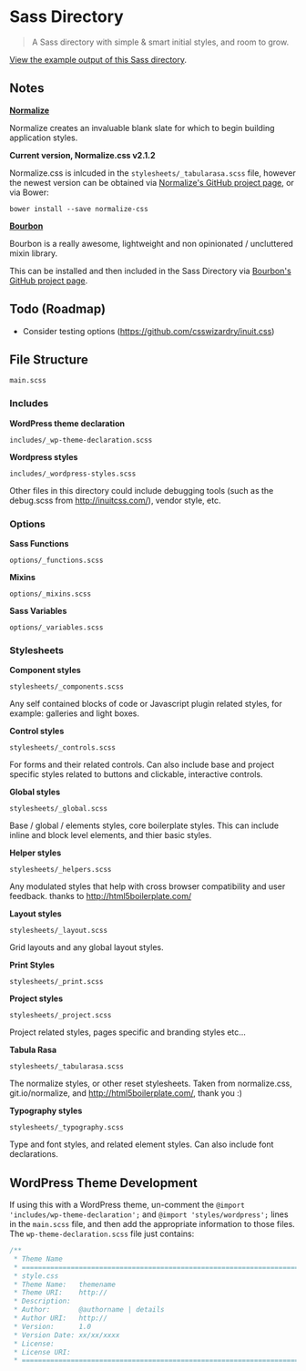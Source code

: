 # Sass Directory

> A Sass directory with simple & smart initial styles, and room to grow.

[View the example output of this Sass directory](http://beaucharman.github.io/sass-directory).

## Notes

**[Normalize](https://github.com/necolas/normalize.css)**

Normalize creates an invaluable blank slate for which to begin building application styles.

**Current version, Normalize.css v2.1.2**

Normalize.css is inlcuded in the `stylesheets/_tabularasa.scss` file, however the newest version can be obtained via [Normalize's GitHub project page](https://github.com/necolas/normalize.css), or via Bower:

`bower install --save normalize-css`

**[Bourbon](http://bourbon.io/)**

Bourbon is a really awesome, lightweight and non opinionated / uncluttered mixin library.

This can be installed and then included in the Sass Directory via [Bourbon's GitHub project page](https://github.com/thoughtbot/bourbon).

## Todo (Roadmap)

- Consider testing options (https://github.com/csswizardry/inuit.css)

## File Structure

`main.scss`

### Includes

**WordPress theme declaration**

`includes/_wp-theme-declaration.scss`

**Wordpress styles**

`includes/_wordpress-styles.scss`

Other files in this directory could include debugging tools (such as the debug.scss from http://inuitcss.com/), vendor style, etc.

### Options

**Sass Functions**

`options/_functions.scss`

**Mixins**

`options/_mixins.scss`

**Sass Variables**

`options/_variables.scss`

### Stylesheets

**Component styles**

`stylesheets/_components.scss`

Any self contained blocks of code or Javascript plugin related styles, for example: galleries and light boxes.

**Control styles**

`stylesheets/_controls.scss`

For forms and their related controls. Can also include base and project specific styles related to buttons and clickable, interactive controls.

**Global styles**

`stylesheets/_global.scss`

Base / global / elements styles, core boilerplate styles. This can include inline and block level elements, and thier basic styles.

**Helper styles**

`stylesheets/_helpers.scss`

Any modulated styles that help with cross browser compatibility and user feedback. thanks to http://html5boilerplate.com/

**Layout styles**

`stylesheets/_layout.scss`

Grid layouts and any global layout styles.

**Print Styles**

`stylesheets/_print.scss`

**Project styles**

`stylesheets/_project.scss`

Project related styles, pages specific and branding styles etc...

**Tabula Rasa**

`stylesheets/_tabularasa.scss`

The normalize styles, or other reset stylesheets. Taken from normalize.css, git.io/normalize, and http://html5boilerplate.com/, thank you :)

**Typography styles**

`stylesheets/_typography.scss`

Type and font styles, and related element styles. Can also include font declarations.

## WordPress Theme Development
If using this with a WordPress theme, un-comment the `@import 'includes/wp-theme-declaration';` and `@import 'styles/wordpress';` lines in the `main.scss` file, and then add the appropriate information to those files. The `wp-theme-declaration.scss` file just contains:

```css
/**
 * Theme Name
 * ========================================================================
 * style.css
 * Theme Name:   themename
 * Theme URI:    http://
 * Description:
 * Author:       @authorname | details
 * Author URI:   http://
 * Version:      1.0
 * Version Date: xx/xx/xxxx
 * License:
 * License URI:
 * ======================================================================== */
```
